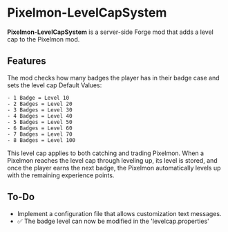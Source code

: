 ﻿# Pixelmon-LevelCapSystem

**Pixelmon-LevelCapSystem** is a server-side Forge mod that adds a level cap to the Pixelmon mod.

## Features

The mod checks how many badges the player has in their badge case and sets the level cap
Default Values:

```
- 1 Badge = Level 10
- 2 Badges = Level 20
- 3 Badges = Level 30
- 4 Badges = Level 40
- 5 Badges = Level 50
- 6 Badges = Level 60
- 7 Badges = Level 70
- 8 Badges = Level 100
```
This level cap applies to both catching and trading Pixelmon. When a Pixelmon reaches the level cap through leveling up, its level is stored, and once the player earns the next badge, the Pixelmon automatically levels up with the remaining experience points.

## To-Do

- Implement a configuration file that allows customization text messages.
- ✅ The badge level can now be modified in the 'levelcap.properties'
